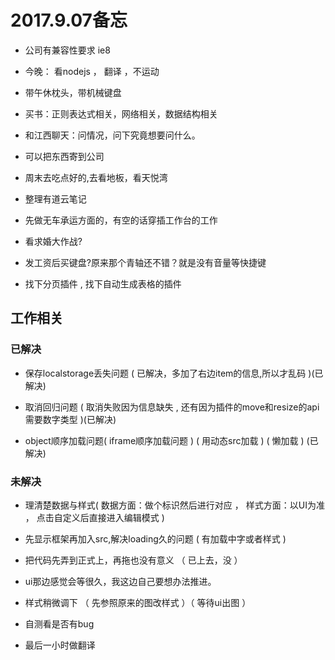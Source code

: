 

# 2017.9.07备忘

* 公司有兼容性要求 ie8

* 今晚： 看nodejs ， 翻译 ，不运动

* 带午休枕头，带机械键盘

* 买书：正则表达式相关，网络相关，数据结构相关

* 和江西聊天：问情况，问下究竟想要问什么。

* 可以把东西寄到公司

* 周末去吃点好的,去看地板，看天悦湾

* 整理有道云笔记

* 先做无车承运方面的，有空的话穿插工作台的工作




* 看求婚大作战? 

* 发工资后买键盘?原来那个青轴还不错？就是没有音量等快捷键

* 找下分页插件  ,  找下自动生成表格的插件





























## 工作相关

### 已解决

* 保存localstorage丢失问题 ( 已解决，多加了右边item的信息,所以才乱码 )(已解决)

* 取消回归问题   ( 取消失败因为信息缺失 , 还有因为插件的move和resize的api需要数字类型 )(已解决)

* object顺序加载问题( iframe顺序加载问题 ) ( 用动态src加载 ) ( 懒加载 ) (已解决)


### 未解决


* 理清楚数据与样式( 数据方面：做个标识然后进行对应  ，  样式方面：以UI为准   ， 点击自定义后直接进入编辑模式  )

* 先显示框架再加入src,解决loading久的问题  ( 有加载中字或者样式 )

* 把代码先弄到正式上，再拖也没有意义 （ 已上去，没 ）

* ui那边感觉会等很久，我这边自己要想办法推进。

* 样式稍微调下 （ 先参照原来的图改样式 ）（ 等待ui出图 ）

* 自测看是否有bug

* 最后一小时做翻译 

